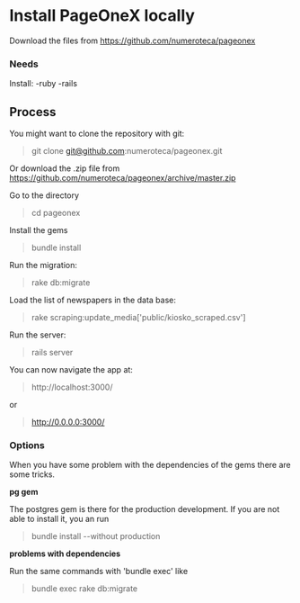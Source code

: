 Install PageOneX locally
==========================
Download the files from https://github.com/numeroteca/pageonex

### Needs
Install:
-ruby
-rails

Process
-------------------------
You might want to clone the repository with git:
> git clone git@github.com:numeroteca/pageonex.git

Or download the .zip file from https://github.com/numeroteca/pageonex/archive/master.zip

Go to the directory
> cd pageonex

Install the gems
> bundle install

Run the migration:
> rake db:migrate

Load the list of newspapers in the data base:
> rake scraping:update_media['public/kiosko_scraped.csv']

Run the server:
> rails server

You can now navigate the app at:
> http://localhost:3000/ 

or 
> http://0.0.0.0:3000/

### Options
When you have some problem with the dependencies of the gems there are some tricks.

**pg gem**

The postgres gem is there for the production development. If you are not able to install it, you an run
>bundle install --without production

**problems with dependencies**

Run the same commands with 'bundle exec' like
>bundle exec rake db:migrate
